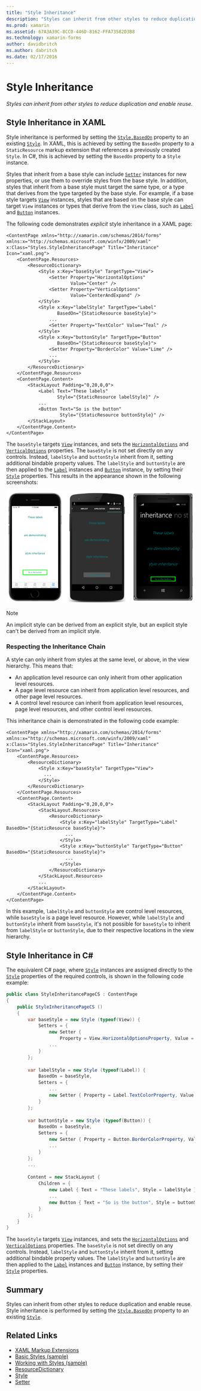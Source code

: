 ```yaml
---
title: "Style Inheritance"
description: "Styles can inherit from other styles to reduce duplication and enable reuse."
ms.prod: xamarin
ms.assetid: 67A3A39C-8CC0-446D-8162-FFA73582D3B8
ms.technology: xamarin-forms
author: davidbritch
ms.author: dabritch
ms.date: 02/17/2016
---
```


# Style Inheritance

_Styles can inherit from other styles to reduce duplication and enable reuse._

## Style Inheritance in XAML

Style inheritance is performed by setting the [`Style.BasedOn`](https://developer.xamarin.com/api/property/Xamarin.Forms.Style.BasedOn/) property to an existing [`Style`](https://developer.xamarin.com/api/type/Xamarin.Forms.Style/). In XAML, this is achieved by setting the `BasedOn` property to a `StaticResource` markup extension that references a previously created `Style`. In C#, this is achieved by setting the `BasedOn` property to a `Style` instance.

Styles that inherit from a base style can include [`Setter`](https://developer.xamarin.com/api/type/Xamarin.Forms.Setter/) instances for new properties, or use them to override styles from the base style. In addition, styles that inherit from a base style must target the same type, or a type that derives from the type targeted by the base style. For example, if a base style targets [`View`](https://developer.xamarin.com/api/type/Xamarin.Forms.View/) instances, styles that are based on the base style can target `View` instances or types that derive from the `View` class, such as [`Label`](https://developer.xamarin.com/api/type/Xamarin.Forms.Label/) and [`Button`](https://developer.xamarin.com/api/type/Xamarin.Forms.Button/) instances.

The following code demonstrates *explicit* style inheritance in a XAML page:

```xaml
<ContentPage xmlns="http://xamarin.com/schemas/2014/forms" xmlns:x="http://schemas.microsoft.com/winfx/2009/xaml" x:Class="Styles.StyleInheritancePage" Title="Inheritance" Icon="xaml.png">
	<ContentPage.Resources>
		<ResourceDictionary>
			<Style x:Key="baseStyle" TargetType="View">
				<Setter Property="HorizontalOptions"
				        Value="Center" />
				<Setter Property="VerticalOptions"
				        Value="CenterAndExpand" />
			</Style>
			<Style x:Key="labelStyle" TargetType="Label"
			       BasedOn="{StaticResource baseStyle}">
			    ...
				<Setter Property="TextColor" Value="Teal" />
			</Style>
			<Style x:Key="buttonStyle" TargetType="Button"
			       BasedOn="{StaticResource baseStyle}">
				<Setter Property="BorderColor" Value="Lime" />
				...
			</Style>
		</ResourceDictionary>
	</ContentPage.Resources>
	<ContentPage.Content>
		<StackLayout Padding="0,20,0,0">
			<Label Text="These labels"
			       Style="{StaticResource labelStyle}" />
			...
			<Button Text="So is the button"
			        Style="{StaticResource buttonStyle}" />
		</StackLayout>
	</ContentPage.Content>
</ContentPage>
```

The `baseStyle` targets [`View`](https://developer.xamarin.com/api/type/Xamarin.Forms.View/) instances, and sets the [`HorizontalOptions`](https://developer.xamarin.com/api/property/Xamarin.Forms.View.HorizontalOptions/) and [`VerticalOptions`](https://developer.xamarin.com/api/property/Xamarin.Forms.View.VerticalOptions/) properties. The `baseStyle` is not set directly on any controls. Instead, `labelStyle` and `buttonStyle` inherit from it, setting additional bindable property values. The `labelStyle` and `buttonStyle` are then applied to the [`Label`](https://developer.xamarin.com/api/type/Xamarin.Forms.Label/) instances and [`Button`](https://developer.xamarin.com/api/type/Xamarin.Forms.Button/) instance, by setting their [`Style`](https://developer.xamarin.com/api/property/Xamarin.Forms.VisualElement.Style/) properties. This results in the appearance shown in the following screenshots:

[![](inheritance-images/style-inheritance.png)](inheritance-images/style-inheritance-large.png#lightbox)

> [!NOTE]
> An implicit style can be derived from an explicit style, but an explicit style can't be derived from an implicit style.

### Respecting the Inheritance Chain

A style can only inherit from styles at the same level, or above, in the view hierarchy. This means that:

- An application level resource can only inherit from other application level resources.
- A page level resource can inherit from application level resources, and other page level resources.
- A control level resource can inherit from application level resources, page level resources, and other control level resources.

This inheritance chain is demonstrated in the following code example:

```xaml
<ContentPage xmlns="http://xamarin.com/schemas/2014/forms" xmlns:x="http://schemas.microsoft.com/winfx/2009/xaml" x:Class="Styles.StyleInheritancePage" Title="Inheritance" Icon="xaml.png">
	<ContentPage.Resources>
		<ResourceDictionary>
			<Style x:Key="baseStyle" TargetType="View">
			  ...
			</Style>
		</ResourceDictionary>
	</ContentPage.Resources>
	<ContentPage.Content>
		<StackLayout Padding="0,20,0,0">
			<StackLayout.Resources>
				<ResourceDictionary>
					<Style x:Key="labelStyle" TargetType="Label" BasedOn="{StaticResource baseStyle}">
					  ...
					</Style>
					<Style x:Key="buttonStyle" TargetType="Button" BasedOn="{StaticResource baseStyle}">
					  ...
					</Style>
				</ResourceDictionary>
			</StackLayout.Resources>
			...
		</StackLayout>
	</ContentPage.Content>
</ContentPage>
```

In this example, `labelStyle` and `buttonStyle` are control level resources, while `baseStyle` is a page level resource. However, while `labelStyle` and `buttonStyle` inherit from `baseStyle`, it's not possible for `baseStyle` to inherit from `labelStyle` or `buttonStyle`, due to their respective locations in the view hierarchy.

## Style Inheritance in C&#35;

The equivalent C# page, where [`Style`](https://developer.xamarin.com/api/type/Xamarin.Forms.Style/) instances are assigned directly to the [`Style`](https://developer.xamarin.com/api/property/Xamarin.Forms.VisualElement.Style/) properties of the required controls, is shown in the following code example:

```csharp
public class StyleInheritancePageCS : ContentPage
{
	public StyleInheritancePageCS ()
	{
		var baseStyle = new Style (typeof(View)) {
			Setters = {
				new Setter {
					Property = View.HorizontalOptionsProperty, Value = LayoutOptions.Center	},
				...
			}
		};

		var labelStyle = new Style (typeof(Label)) {
			BasedOn = baseStyle,
			Setters = {
				...
				new Setter { Property = Label.TextColorProperty, Value = Color.Teal	}
			}
		};

		var buttonStyle = new Style (typeof(Button)) {
			BasedOn = baseStyle,
			Setters = {
				new Setter { Property = Button.BorderColorProperty, Value =	Color.Lime },
				...
			}
		};
		...

		Content = new StackLayout {
			Children = {
				new Label { Text = "These labels", Style = labelStyle },
				...
				new Button { Text = "So is the button", Style = buttonStyle }
			}
		};
	}
}
```

The `baseStyle` targets [`View`](https://developer.xamarin.com/api/type/Xamarin.Forms.View/) instances, and sets the [`HorizontalOptions`](https://developer.xamarin.com/api/property/Xamarin.Forms.View.HorizontalOptions/) and [`VerticalOptions`](https://developer.xamarin.com/api/property/Xamarin.Forms.View.VerticalOptions/) properties. The `baseStyle` is not set directly on any controls. Instead, `labelStyle` and `buttonStyle` inherit from it, setting additional bindable property values. The `labelStyle` and `buttonStyle` are then applied to the [`Label`](https://developer.xamarin.com/api/type/Xamarin.Forms.Label/) instances and [`Button`](https://developer.xamarin.com/api/type/Xamarin.Forms.Button/) instance, by setting their [`Style`](https://developer.xamarin.com/api/property/Xamarin.Forms.VisualElement.Style/) properties.

## Summary

Styles can inherit from other styles to reduce duplication and enable reuse. Style inheritance is performed by setting the [`Style.BasedOn`](https://developer.xamarin.com/api/property/Xamarin.Forms.Style.BasedOn/) property to an existing [`Style`](https://developer.xamarin.com/api/type/Xamarin.Forms.Style/).


## Related Links

- [XAML Markup Extensions](~/xamarin-forms/xaml/xaml-basics/xaml-markup-extensions.md)
- [Basic Styles (sample)](https://developer.xamarin.com/samples/xamarin-forms/UserInterface/Styles/BasicStyles/)
- [Working with Styles (sample)](https://developer.xamarin.com/samples/xamarin-forms/WorkingWithStyles/)
- [ResourceDictionary](https://developer.xamarin.com/api/type/Xamarin.Forms.ResourceDictionary/)
- [Style](https://developer.xamarin.com/api/type/Xamarin.Forms.Style/)
- [Setter](https://developer.xamarin.com/api/type/Xamarin.Forms.Setter/)
